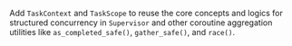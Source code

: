 Add `TaskContext` and `TaskScope` to reuse the core concepts and logics for structured concurrency in `Supervisor` and other coroutine aggregation utilities like `as_completed_safe()`, `gather_safe()`, and `race()`.
